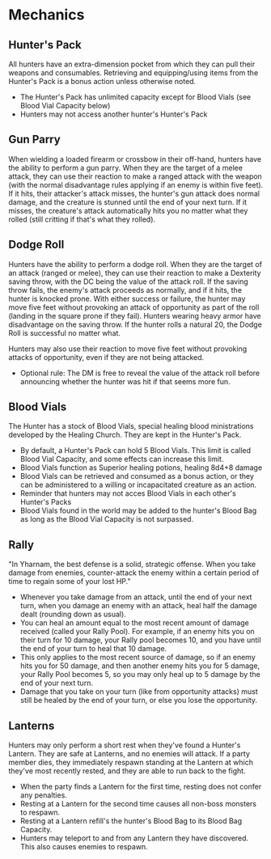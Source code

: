 # Mechanics
## Hunter's Pack
All hunters have an extra-dimension pocket from which they can pull their weapons and consumables. Retrieving and equipping/using items from the Hunter's Pack is a bonus action unless otherwise noted.
- The Hunter's Pack has unlimited capacity except for Blood Vials (see Blood Vial Capacity below)
- Hunters may not access another hunter's Hunter's Pack

## Gun Parry
When wielding a loaded firearm or crossbow in their off-hand, hunters have the ability to perform a gun parry. When they are the target of a melee attack, they can use their reaction to make a ranged attack with the weapon (with the normal disadvantage rules applying if an enemy is within five feet). If it hits, their attacker's attack misses, the hunter's gun attack does normal damage, and the creature is stunned until the end of your next turn. If it misses, the creature's attack automatically hits you no matter what they rolled (still critting if that's what they rolled).

## Dodge Roll
Hunters have the ability to perform a dodge roll. When they are the target of an attack (ranged or melee), they can use their reaction to make a Dexterity saving throw, with the DC being the value of the attack roll. If the saving throw fails, the enemy's attack proceeds as normally, and if it hits, the hunter is knocked prone. With either success or failure, the hunter may move five feet without provoking an attack of opportunity as part of the roll (landing in the square prone if they fail). Hunters wearing heavy armor have disadvantage on the saving throw. If the hunter rolls a natural 20, the Dodge Roll is successful no matter what.

Hunters may also use their reaction to move five feet without provoking attacks of opportunity, even if they are not being attacked.

- Optional rule: The DM is free to reveal the value of the attack roll before announcing whether the hunter was hit if that seems more fun.

## Blood Vials
The Hunter has a stock of Blood Vials, special healing blood ministrations developed by the Healing Church. They are kept in the Hunter's Pack.
- By default, a Hunter's Pack can hold 5 Blood Vials. This limit is called Blood Vial Capacity, and some effects can increase this limit.
- Blood Vials function as Superior healing potions, healing 8d4+8 damage
- Blood Vials can be retrieved and consumed as a bonus action, or they can be administered to a willing or incapacitated creature as an action. 
- Reminder that hunters may not acces Blood Vials in each other's Hunter's Packs
- Blood Vials found in the world may be added to the hunter's Blood Bag as long as the Blood Vial Capacity is not surpassed.

## Rally
"In Yharnam, the best defense is a solid, strategic offense. When you take damage from enemies, counter-attack the enemy within a certain period of time to regain some of your lost HP."
- Whenever you take damage from an attack, until the end of your next turn, when you damage an enemy with an attack, heal half the damage dealt (rounding down as usual). 
- You can heal an amount equal to the most recent amount of damage received (called your Rally Pool). For example, if an enemy hits you on their turn for 10 damage, your Rally pool becomes 10, and you have until the end of your turn to heal that 10 damage.
- This only applies to the most recent source of damage, so if an enemy hits you for 50 damage, and then another enemy hits you for 5 damage, your Rally Pool becomes 5, so you may only heal up to 5 damage by the end of your next turn. 
- Damage that you take on your turn (like from opportunity attacks) must still be healed by the end of your turn, or else you lose the opportunity. 

## Lanterns
Hunters may only perform a short rest when they've found a Hunter's Lantern. They are safe at Lanterns, and no enemies will attack. If a party member dies, they immediately respawn standing at the Lantern at which they've most recently rested, and they are able to run back to the fight.
- When the party finds a Lantern for the first time, resting does not confer any penalties. 
- Resting at a Lantern for the second time causes all non-boss monsters to respawn.
- Resting at a Lantern refill's the hunter's Blood Bag to its Blood Bag Capacity.
- Hunters may teleport to and from any Lantern they have discovered. This also causes enemies to respawn.